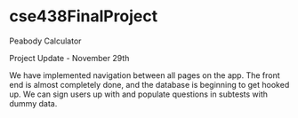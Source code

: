 # cse438FinalProject
Peabody Calculator

Project Update - November 29th

We have implemented navigation between all pages on the app. The front end is almost completely done, and the database is beginning to get hooked up. We can sign users up with and populate questions in subtests with dummy data. 
